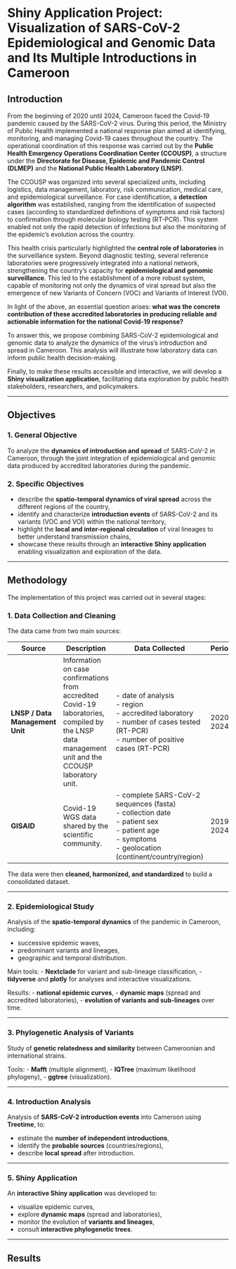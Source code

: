 # Shiny Application Project: Visualization of SARS-CoV-2 Epidemiological and Genomic Data and Its Multiple Introductions in Cameroon

## Introduction

From the beginning of 2020 until 2024, Cameroon faced the Covid-19 pandemic caused by the SARS-CoV-2 virus. During this period, the Ministry of Public Health implemented a national response plan aimed at identifying, monitoring, and managing Covid-19 cases throughout the country. The operational coordination of this response was carried out by the **Public Health Emergency Operations Coordination Center (CCOUSP)**, a structure under the **Directorate for Disease, Epidemic and Pandemic Control (DLMEP)** and the **National Public Health Laboratory (LNSP)**.

The CCOUSP was organized into several specialized units, including logistics, data management, laboratory, risk communication, medical care, and epidemiological surveillance. For case identification, a **detection algorithm** was established, ranging from the identification of suspected cases (according to standardized definitions of symptoms and risk factors) to confirmation through molecular biology testing (RT-PCR). This system enabled not only the rapid detection of infections but also the monitoring of the epidemic’s evolution across the country.

This health crisis particularly highlighted the **central role of laboratories** in the surveillance system. Beyond diagnostic testing, several reference laboratories were progressively integrated into a national network, strengthening the country’s capacity for **epidemiological and genomic surveillance**. This led to the establishment of a more robust system, capable of monitoring not only the dynamics of viral spread but also the emergence of new Variants of Concern (VOC) and Variants of Interest (VOI).

In light of the above, an essential question arises: **what was the concrete contribution of these accredited laboratories in producing reliable and actionable information for the national Covid-19 response?**

To answer this, we propose combining SARS-CoV-2 epidemiological and genomic data to analyze the dynamics of the virus’s introduction and spread in Cameroon. This analysis will illustrate how laboratory data can inform public health decision-making.

Finally, to make these results accessible and interactive, we will develop a **Shiny visualization application**, facilitating data exploration by public health stakeholders, researchers, and policymakers.

------------------------------------------------------------------------

## Objectives

### 1. General Objective

To analyze the **dynamics of introduction and spread** of SARS-CoV-2 in Cameroon, through the joint integration of epidemiological and genomic data produced by accredited laboratories during the pandemic.

### 2. Specific Objectives

-   describe the **spatio-temporal dynamics of viral spread** across the different regions of the country,
-   identify and characterize **introduction events** of SARS-CoV-2 and its variants (VOC and VOI) within the national territory,
-   highlight the **local and inter-regional circulation** of viral lineages to better understand transmission chains,
-   showcase these results through an **interactive Shiny application** enabling visualization and exploration of the data.

------------------------------------------------------------------------

## Methodology

The implementation of this project was carried out in several stages:

### 1. Data Collection and Cleaning

The data came from two main sources:

| Source | Description | Data Collected | Period | Location |
|----|----|----|----|----|
| **LNSP / Data Management Unit** | Information on case confirmations from accredited Covid-19 laboratories, compiled by the LNSP data management unit and the CCOUSP laboratory unit. | \- date of analysis<br>- region<br>- accredited laboratory<br>- number of cases tested (RT-PCR)<br>- number of positive cases (RT-PCR) | 2020–2024 | 10 regions of Cameroon |
| **GISAID** | Covid-19 WGS data shared by the scientific community. | \- complete SARS-CoV-2 sequences (fasta)<br>- collection date<br>- patient sex<br>- patient age<br>- symptoms<br>- geolocation (continent/country/region) | 2019–2024 | Worldwide |

The data were then **cleaned, harmonized, and standardized** to build a consolidated dataset.

------------------------------------------------------------------------

### 2. Epidemiological Study

Analysis of the **spatio-temporal dynamics** of the pandemic in Cameroon, including:

-   successive epidemic waves,
-   predominant variants and lineages,
-   geographic and temporal distribution.

Main tools: - **Nextclade** for variant and sub-lineage classification, - **tidyverse** and **plotly** for analyses and interactive visualizations.

Results: - **national epidemic curves**, - **dynamic maps** (spread and accredited laboratories), - **evolution of variants and sub-lineages** over time.

------------------------------------------------------------------------

### 3. Phylogenetic Analysis of Variants

Study of **genetic relatedness and similarity** between Cameroonian and international strains.

Tools: - **Mafft** (multiple alignment), - **IQTree** (maximum likelihood phylogeny), - **ggtree** (visualization).

------------------------------------------------------------------------

### 4. Introduction Analysis

Analysis of **SARS-CoV-2 introduction events** into Cameroon using **Treetime**, to:

-   estimate the **number of independent introductions**,
-   identify the **probable sources** (countries/regions),
-   describe **local spread** after introduction.

------------------------------------------------------------------------

### 5. Shiny Application

An **interactive Shiny application** was developed to:

-   visualize epidemic curves,
-   explore **dynamic maps** (spread and laboratories),
-   monitor the evolution of **variants and lineages**,
-   consult **interactive phylogenetic trees**.

------------------------------------------------------------------------

## Results
